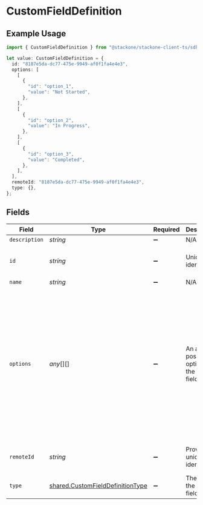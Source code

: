 # CustomFieldDefinition

## Example Usage

```typescript
import { CustomFieldDefinition } from "@stackone/stackone-client-ts/sdk/models/shared";

let value: CustomFieldDefinition = {
  id: "8187e5da-dc77-475e-9949-af0f1fa4e4e3",
  options: [
    [
      {
        "id": "option_1",
        "value": "Not Started",
      },
    ],
    [
      {
        "id": "option_2",
        "value": "In Progress",
      },
    ],
    [
      {
        "id": "option_3",
        "value": "Completed",
      },
    ],
  ],
  remoteId: "8187e5da-dc77-475e-9949-af0f1fa4e4e3",
  type: {},
};
```

## Fields

| Field                                                                                                                                      | Type                                                                                                                                       | Required                                                                                                                                   | Description                                                                                                                                | Example                                                                                                                                    |
| ------------------------------------------------------------------------------------------------------------------------------------------ | ------------------------------------------------------------------------------------------------------------------------------------------ | ------------------------------------------------------------------------------------------------------------------------------------------ | ------------------------------------------------------------------------------------------------------------------------------------------ | ------------------------------------------------------------------------------------------------------------------------------------------ |
| `description`                                                                                                                              | *string*                                                                                                                                   | :heavy_minus_sign:                                                                                                                         | N/A                                                                                                                                        |                                                                                                                                            |
| `id`                                                                                                                                       | *string*                                                                                                                                   | :heavy_minus_sign:                                                                                                                         | Unique identifier                                                                                                                          | 8187e5da-dc77-475e-9949-af0f1fa4e4e3                                                                                                       |
| `name`                                                                                                                                     | *string*                                                                                                                                   | :heavy_minus_sign:                                                                                                                         | N/A                                                                                                                                        |                                                                                                                                            |
| `options`                                                                                                                                  | *any*[][]                                                                                                                                  | :heavy_minus_sign:                                                                                                                         | An array of possible options for the custom field.                                                                                         | [<br/>{<br/>"id": "option_1",<br/>"value": "Not Started"<br/>},<br/>{<br/>"id": "option_2",<br/>"value": "In Progress"<br/>},<br/>{<br/>"id": "option_3",<br/>"value": "Completed"<br/>}<br/>] |
| `remoteId`                                                                                                                                 | *string*                                                                                                                                   | :heavy_minus_sign:                                                                                                                         | Provider's unique identifier                                                                                                               | 8187e5da-dc77-475e-9949-af0f1fa4e4e3                                                                                                       |
| `type`                                                                                                                                     | [shared.CustomFieldDefinitionType](../../../sdk/models/shared/customfielddefinitiontype.md)                                                | :heavy_minus_sign:                                                                                                                         | The type of the custom field.                                                                                                              | Dropdown                                                                                                                                   |